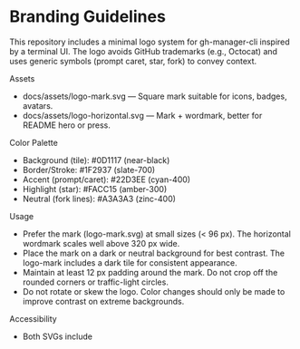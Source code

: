 Branding Guidelines
===================

This repository includes a minimal logo system for gh-manager-cli inspired by a terminal UI. The logo avoids GitHub trademarks (e.g., Octocat) and uses generic symbols (prompt caret, star, fork) to convey context.

Assets
- docs/assets/logo-mark.svg — Square mark suitable for icons, badges, avatars.
- docs/assets/logo-horizontal.svg — Mark + wordmark, better for README hero or press.

Color Palette
- Background (tile): #0D1117 (near-black)
- Border/Stroke: #1F2937 (slate-700)
- Accent (prompt/caret): #22D3EE (cyan-400)
- Highlight (star): #FACC15 (amber-300)
- Neutral (fork lines): #A3A3A3 (zinc-400)

Usage
- Prefer the mark (logo-mark.svg) at small sizes (< 96 px). The horizontal wordmark scales well above 320 px wide.
- Place the mark on a dark or neutral background for best contrast. The logo-mark includes a dark tile for consistent appearance.
- Maintain at least 12 px padding around the mark. Do not crop off the rounded corners or traffic-light circles.
- Do not rotate or skew the logo. Color changes should only be made to improve contrast on extreme backgrounds.

Accessibility
- Both SVGs include <title> and <desc> for screen readers.
- Avoid relying on color alone to indicate meaning.

Notes
- The wordmark in logo-horizontal.svg uses system fonts. If you need a static outline-only version (no font dependency), consider exporting to paths from a design tool or request a path-based variant.

